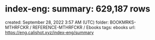 # index-eng: summary: 629,187 rows

created: September 28, 2022 3:57 AM (UTC)
folder: BOOKMRKS-MTHRFCKR / REFERENCE-MTHRFCKR / Ebooks
tags: ebooks
url: https://eng.calishot.xyz/index-eng/summary